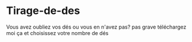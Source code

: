 # Tirage-de-des
Vous avez oubliez vos dés ou vous en n'avez pas? pas grave téléchargez moi ça et choisissez votre nombre de dés
